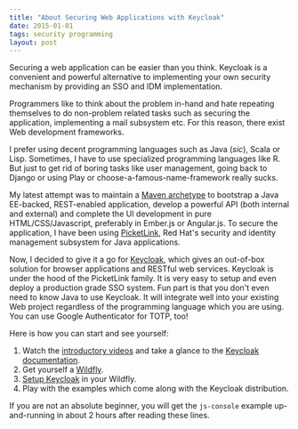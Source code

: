```yaml
---
title: "About Securing Web Applications with Keycloak"
date: 2015-01-01
tags: security programming
layout: post
---
```


Securing a web application can be easier than you think. Keycloak is a
convenient and powerful alternative to implementing your own security
mechanism by providing an SSO and IDM implementation.

<!-- more -->

Programmers like to think about the problem in-hand and hate repeating
themselves to do non-problem related tasks such as securing the
application, implementing a mail subsystem etc. For this reason, there
exist Web development frameworks.

I prefer using decent programming languages such as Java (*sic*), Scala
or Lisp. Sometimes, I have to use specialized programming languages
like R. But just to get rid of boring tasks like user management,
going back to Django or using Play or choose-a-famous-name-framework
really sucks.

My latest attempt was to maintain a
[Maven archetype](https://github.com/vst/jee7-sandbox-archetype) to
bootstrap a Java EE-backed, REST-enabled application, develop a
powerful API (both internal and external) and complete the UI
development in pure HTML/CSS/Javascript, preferably in Ember.js or
Angular.js. To secure the application, I have been using
[PicketLink](http://www.picketlink.org/), Red Hat's security and
identity management subsystem for Java applications.

Now, I decided to give it a go for
[Keycloak](http://keycloak.jboss.org/), which gives an out-of-box
solution for browser applications and RESTful web services. Keycloak
is under the hood of the PicketLink family. It is very easy to setup
and even deploy a production grade SSO system. Fun part is that you
don't even need to know Java to use Keycloak. It will integrate well
into your existing Web project regardless of the programming language
which you are using. You can use Google Authenticator for TOTP, too!

Here is how you can start and see yourself:

1. Watch the [introductory videos](http://keycloak.jboss.org/docs) and take a glance to the [Keycloak documentation](http://keycloak.jboss.org/docs).
2. Get yourself a [Wildfly](http://wildfly.org/).
3. [Setup Keycloak](http://docs.jboss.org/keycloak/docs/1.1.0.Beta2/userguide/html/server-installation.html#WAR_distribution_installation) in your Wildfly.
4. Play with the examples which come along with the Keycloak distribution.

If you are not an absolute beginner, you will get the `js-console`
example up-and-running in about 2 hours after reading these lines.
